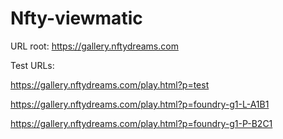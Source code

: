 # Nfty-viewmatic

URL root: https://gallery.nftydreams.com

Test URLs:

https://gallery.nftydreams.com/play.html?p=test

https://gallery.nftydreams.com/play.html?p=foundry-g1-L-A1B1

https://gallery.nftydreams.com/play.html?p=foundry-g1-P-B2C1
